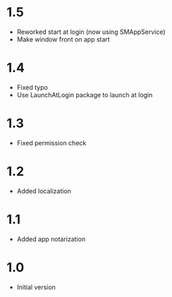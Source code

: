 # 1.5

- Reworked start at login (now using SMAppService)
- Make window front on app start

# 1.4

- Fixed typo
- Use LaunchAtLogin package to launch at login

# 1.3

- Fixed permission check

# 1.2

- Added localization

# 1.1

- Added app notarization

# 1.0

- Initial version
